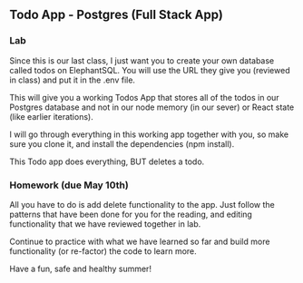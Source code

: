 ## Todo App - Postgres (Full Stack App)

### Lab

Since this is our last class, I just want you to create your own database called todos on ElephantSQL.
You will use the URL they give you (reviewed in class) and put it in the .env file. 

This will give you a working Todos App that stores all of the todos in our Postgres database and not in our node memory (in our sever) or React state (like earlier iterations).

I will go through everything in this working app together with you, so make sure you clone it, and install the dependencies (npm install).

This Todo app does everything, BUT deletes a todo.

### Homework (due May 10th)

All you have to do is add delete functionality to the app. Just follow the patterns that have been done for you for the reading, and editing functionality that we have reviewed together in lab.

Continue to practice with what we have learned so far and build more functionality (or re-factor) the code
to learn more.

Have a fun, safe and healthy summer!
 

 